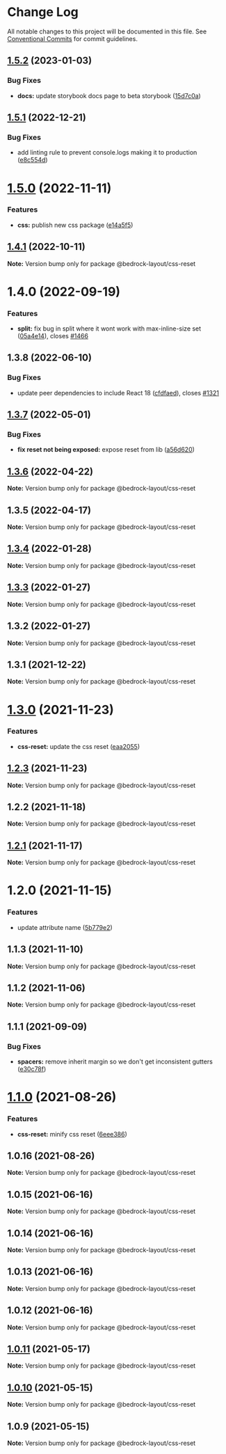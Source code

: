 # Change Log

All notable changes to this project will be documented in this file.
See [Conventional Commits](https://conventionalcommits.org) for commit guidelines.

## [1.5.2](https://github.com/Bedrock-Layouts/Bedrock/compare/@bedrock-layout/css-reset@1.5.1...@bedrock-layout/css-reset@1.5.2) (2023-01-03)

### Bug Fixes

- **docs:** update storybook docs page to beta storybook ([15d7c0a](https://github.com/Bedrock-Layouts/Bedrock/commit/15d7c0abd7ffc1f451f1fc3c5e151cc9004b5c9d))

## [1.5.1](https://github.com/Bedrock-Layouts/Bedrock/compare/@bedrock-layout/css-reset@1.5.0...@bedrock-layout/css-reset@1.5.1) (2022-12-21)

### Bug Fixes

- add linting rule to prevent console.logs making it to production ([e8c554d](https://github.com/Bedrock-Layouts/Bedrock/commit/e8c554d711a0e97bb583a957ac3d20a02fdda58e))

# [1.5.0](https://github.com/Bedrock-Layouts/Bedrock/compare/@bedrock-layout/css-reset@1.4.1...@bedrock-layout/css-reset@1.5.0) (2022-11-11)

### Features

- **css:** publish new css package ([e14a5f5](https://github.com/Bedrock-Layouts/Bedrock/commit/e14a5f5867cb5a65ed84d7086e47ff3a1cc2aafa))

## [1.4.1](https://github.com/Bedrock-Layouts/Bedrock/compare/@bedrock-layout/css-reset@1.4.0...@bedrock-layout/css-reset@1.4.1) (2022-10-11)

**Note:** Version bump only for package @bedrock-layout/css-reset

# 1.4.0 (2022-09-19)

### Features

- **split:** fix bug in split where it wont work with max-inline-size set ([05a4e14](https://github.com/Bedrock-Layouts/Bedrock/commit/05a4e1498fda813a361b54c2a71735d2673f1109)), closes [#1466](https://github.com/Bedrock-Layouts/Bedrock/issues/1466)

## 1.3.8 (2022-06-10)

### Bug Fixes

- update peer dependencies to include React 18 ([cfdfaed](https://github.com/Bedrock-Layouts/Bedrock/commit/cfdfaedaa950645897cf4466c381a9946153ed3e)), closes [#1321](https://github.com/Bedrock-Layouts/Bedrock/issues/1321)

## [1.3.7](https://github.com/Bedrock-Layouts/Bedrock/compare/@bedrock-layout/css-reset@1.3.6...@bedrock-layout/css-reset@1.3.7) (2022-05-01)

### Bug Fixes

- **fix reset not being exposed:** expose reset from lib ([a56d620](https://github.com/Bedrock-Layouts/Bedrock/commit/a56d620ea784221f8f36abdfef6b9c7d882a434b))

## [1.3.6](https://github.com/Bedrock-Layouts/Bedrock/compare/@bedrock-layout/css-reset@1.3.5...@bedrock-layout/css-reset@1.3.6) (2022-04-22)

**Note:** Version bump only for package @bedrock-layout/css-reset

## 1.3.5 (2022-04-17)

**Note:** Version bump only for package @bedrock-layout/css-reset

## [1.3.4](https://github.com/Bedrock-Layouts/Bedrock/compare/@bedrock-layout/css-reset@1.3.3...@bedrock-layout/css-reset@1.3.4) (2022-01-28)

**Note:** Version bump only for package @bedrock-layout/css-reset

## [1.3.3](https://github.com/Bedrock-Layouts/Bedrock/compare/@bedrock-layout/css-reset@1.3.2...@bedrock-layout/css-reset@1.3.3) (2022-01-27)

**Note:** Version bump only for package @bedrock-layout/css-reset

## 1.3.2 (2022-01-27)

**Note:** Version bump only for package @bedrock-layout/css-reset

## 1.3.1 (2021-12-22)

**Note:** Version bump only for package @bedrock-layout/css-reset

# [1.3.0](https://github.com/Bedrock-Layouts/Bedrock/compare/@bedrock-layout/css-reset@1.2.3...@bedrock-layout/css-reset@1.3.0) (2021-11-23)

### Features

- **css-reset:** update the css reset ([eaa2055](https://github.com/Bedrock-Layouts/Bedrock/commit/eaa2055cace1cf84b1182feb43350bb513c87eff))

## [1.2.3](https://github.com/Bedrock-Layouts/Bedrock/compare/@bedrock-layout/css-reset@1.2.2...@bedrock-layout/css-reset@1.2.3) (2021-11-23)

**Note:** Version bump only for package @bedrock-layout/css-reset

## 1.2.2 (2021-11-18)

**Note:** Version bump only for package @bedrock-layout/css-reset

## [1.2.1](https://github.com/Bedrock-Layouts/Bedrock/compare/@bedrock-layout/css-reset@1.2.0...@bedrock-layout/css-reset@1.2.1) (2021-11-17)

**Note:** Version bump only for package @bedrock-layout/css-reset

# 1.2.0 (2021-11-15)

### Features

- update attribute name ([5b779e2](https://github.com/Bedrock-Layouts/Bedrock/commit/5b779e2d539e94c94464204039126efbb7d12f2c))

## 1.1.3 (2021-11-10)

**Note:** Version bump only for package @bedrock-layout/css-reset

## 1.1.2 (2021-11-06)

**Note:** Version bump only for package @bedrock-layout/css-reset

## 1.1.1 (2021-09-09)

### Bug Fixes

- **spacers:** remove inherit margin so we don't get inconsistent gutters ([e30c78f](https://github.com/Bedrock-Layouts/Bedrock/commit/e30c78f76eae5bbfd49e61df1cd479501ae0486b))

# [1.1.0](https://github.com/Bedrock-Layouts/Bedrock/compare/@bedrock-layout/css-reset@1.0.16...@bedrock-layout/css-reset@1.1.0) (2021-08-26)

### Features

- **css-reset:** minify css reset ([6eee386](https://github.com/Bedrock-Layouts/Bedrock/commit/6eee386be93f73471b6e74e4ac53b022e5df6b0b))

## 1.0.16 (2021-08-26)

**Note:** Version bump only for package @bedrock-layout/css-reset

## 1.0.15 (2021-06-16)

**Note:** Version bump only for package @bedrock-layout/css-reset

## 1.0.14 (2021-06-16)

**Note:** Version bump only for package @bedrock-layout/css-reset

## 1.0.13 (2021-06-16)

**Note:** Version bump only for package @bedrock-layout/css-reset

## 1.0.12 (2021-06-16)

**Note:** Version bump only for package @bedrock-layout/css-reset

## [1.0.11](https://github.com/Bedrock-Layouts/Bedrock/compare/@bedrock-layout/css-reset@1.0.10...@bedrock-layout/css-reset@1.0.11) (2021-05-17)

**Note:** Version bump only for package @bedrock-layout/css-reset

## [1.0.10](https://github.com/Bedrock-Layouts/Bedrock/compare/@bedrock-layout/css-reset@1.0.9...@bedrock-layout/css-reset@1.0.10) (2021-05-15)

**Note:** Version bump only for package @bedrock-layout/css-reset

## 1.0.9 (2021-05-15)

**Note:** Version bump only for package @bedrock-layout/css-reset
